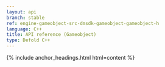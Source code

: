 ```yaml
---
layout: api
branch: stable
ref: engine-gameobject-src-dmsdk-gameobject-gameobject-h
language: C++
title: API reference (Gameobject)
type: Defold C++
---
```

{% include anchor_headings.html html=content %}